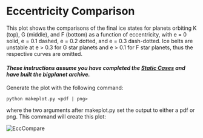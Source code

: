 # Eccentricity Comparison

This plot shows the comparisons of the final ice states for planets orbiting K (top), G (middle), and F (bottom) as a function of eccentricity, with e = 0 solid, e = 0.1 dashed, e = 0.2 dotted, and e = 0.3 dash-dotted. Ice belts are unstable at e > 0.3 for G star planets and e > 0.1 for F star planets, thus the respective curves are omitted.

#### _These instructions assume you have completed the [Static Cases](../StaticCases) and have built the bigplanet archive._

Generate the plot with the following command:

```
python makeplot.py <pdf | png>
```

where the two arguments after makeplot.py set the output to either a pdf or png. This command will create this plot:

![EccCompare](EccCompare.png)
